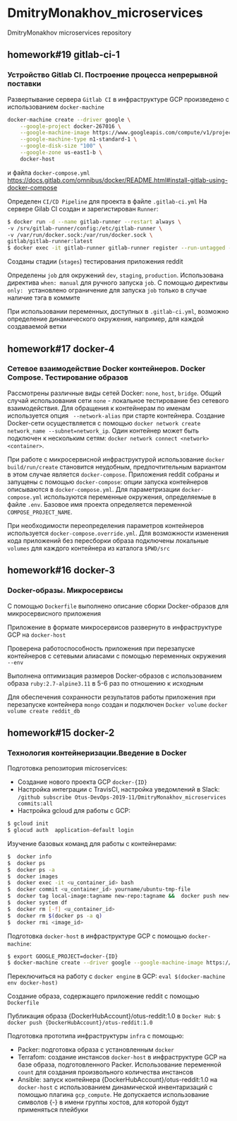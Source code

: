 # DmitryMonakhov_microservices
DmitryMonakhov microservices repository
## homework#19 gitlab-ci-1
### Устройство Gitlab CI. Построение процесса непрерывной поставки
Развертывание сервера `Gitlab CI` в инфраструктуре GCP произведено с использованием `docker-machine`
```sh
docker-machine create --driver google \
    --google-project docker-267016 \
    --google-machine-image https://www.googleapis.com/compute/v1/projects/ubuntu-os-cloud/global/images/family/ubuntu-1604-lts \
    --google-machine-type n1-standard-1 \
    --google-disk-size "100" \
    --google-zone us-east1-b \
    docker-host
```
и файла `docker-compose.yml` https://docs.gitlab.com/omnibus/docker/README.html#install-gitlab-using-docker-compose

Определен `CI/CD Pipeline` для проекта в файле `.gitlab-ci.yml`
На сервере Gilab CI создан и зарегистирован `Runner`:
```sh
$ docker run -d --name gitlab-runner --restart always \
-v /srv/gitlab-runner/config:/etc/gitlab-runner \
-v /var/run/docker.sock:/var/run/docker.sock \
gitlab/gitlab-runner:latest
$ docker exec -it gitlab-runner gitlab-runner register --run-untagged --locked=false
```
Созданы стадии (`stages`) тестирования приложения reddit

Определены `job` для окружений `dev`, `staging`, `production`. Использована директива `when: manual` для ручного запуска `job`. С помощью директивы `only: ` установлено ограничение для запуска `job` только в случае наличие тэга в коммите

При использовании переменных, доступных в `.gitlab-ci.yml`, возможно определение динамического окружения, например, для каждой создаваемой ветки

## homework#17 docker-4
### Сетевое взаимодействие Docker контейнеров. Docker Compose. Тестирование образов
Рассмотрены различные виды сетей Docker: `none`, `host`, `bridge`. Общий случай использования сети `none` - локальное тестирование без сетевого взаимодействия. Для обращения к контейнерам по именам используется опция ` --network-alias` при старте контейнера. Создание Docker-сети осуществляется с помощью `docker network create network_name --subnet=network_ip`. Один контейнер может быть подключен к нескольким сетям: `docker network connect <network> <container>`.

При работе с микросервисной инфраструктурой использование `docker build/run/create` становится неудобным, предпочтительным вариантом в этом случае является `docker-compose`. Приложения reddit собраны и запущены с помощью `docker-compose`: опции запуска контейнеров описываются в `docker-compose.yml`. Для параметризации `docker-compose.yml` используются переменные окружения, определяемые в файле `.env`. Базовое имя проекта определяется переменной `COMPOSE_PROJECT_NAME`.

При необходимости переопределения параметров контейнеров используется `docker-compose.override.yml`. Для возможности изменения кода приложений без пересборки образа подключены локальные `volumes` для каждого контейнера из каталога `$PWD/src`

## homework#16 docker-3
### Docker-образы. Микросервисы
С помощью `Dockerfile` выполнено описание сборки Docker-образов для микросервисного приложения

Приложение в формате микросервисов развернуто в инфраструктуре GCP на `docker-host`

Проверена работоспособность приложения при перезапуске контейнеров с сетевыми алиасами с помощью переменных окружения `--env`

Выполнена оптимизация размеров Docker-образов с использованием образа `ruby:2.7-alpine3.11` в 5-6 раз по отношению к исходным

Для обеспечения сохранности результатов работы приложения при перезапуске контейнера `mongo` создан и подключен `Docker volume` `docker volume create reddit_db`

## homework#15 docker-2
### Технология контейнеризации.Введение в Docker
Подготовка репозитория microservices:
- Создание нового проекта GCP `docker-{ID}`
- Настройка интеграции с TravisCI, настройка уведомлений в Slack: `/github subscribe Otus-DevOps-2019-11/DmitryMonakhov_microservices commits:all`
- Настройка gcloud для работы с GCP:
```sh
$ gcloud init
$ glocud auth  application-default login
```

Изучение базовых команд для работы с контейнерами:
```sh
$  docker info
$  docker ps
$  docker ps -a
$  docker images
$  docker exec -it <u_container_id> bash
$  docker commit <u_container_id> yourname/ubuntu-tmp-file
$  docker tag local-image:tagname new-repo:tagname &&  docker push new-repo:tagname
$  docker system df
$  docker rm [-f] <u_container_id>
$  docker rm $(docker ps -a q)
$  docker rmi <image_id>
```

Подготовка `docker-host` в инфраструктуре GCP с помощью `docker-machine`:
```sh
$ export GOOGLE_PROJECT=docker-{ID}
$ docker-machine create --driver google --google-machine-image https://www.googleapis.com/compute/v1/projects/ubuntu-os-cloud/global/images/family/ubuntu-1604-lts --google-machine-type n1-standard-1 --google-zone europe-west1-b docker-host
```
Переключиться на работу с `docker engine` в GCP: `eval $(docker-machine env docker-host)`

Создание образа, содержащего приложение reddit с помощью `Dockerfile`

Публикация образа {DockerHubAccount}/otus-reddit:1.0 в `Docker Hub`: `$ docker push {DockerHubAccount}/otus-reddit:1.0`

Подготовка прототипа инфраструктуры `infra` с помощью:
- Packer: подготовка образа с установленным `docker`
- Terrafom: создание инстансов `docker-host` в инфраструктуре GCP на базе образа, подготовленного Packer. Использование переменной `count` для создания произвольного количества инстансов
- Ansible: запуск контейнера {DockerHubAccount}/otus-reddit:1.0 на `docker-host` c использованием динамической инвентаризаций с помощью плагина `gcp_compute`. Не допускается использование символов {-} в имени группы хостов, для которой будут применяться плейбуки
